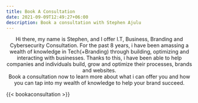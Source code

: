 ```yaml
---
title: Book A Consultation
date: 2021-09-09T12:49:27+06:00
description: Book a consultation with Stephen Ajulu
---
```


<p align="center">Hi there, my name is Stephen, and I offer I.T, Business, Branding and Cybersecurity Consultation. For the past 8 years, i have been amassing a wealth of knowledge in Tech(+Branding) through building, optimizing and interacting with businesses. Thanks to this, i have been able to help companies and individuals build, grow and optimize their processes, brands and websites. <br> Book a consultation now to learn more about what i can offer you and how you can tap into my wealth of knowledge to help your brand succeed.</p>

{{< bookaconsultation >}}
